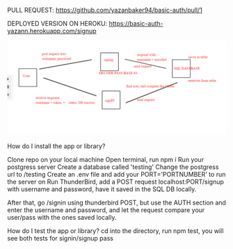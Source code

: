 PULL REQUEST: https://github.com/yazanbaker94/basic-auth/pull/1

DEPLOYED VERSION ON HEROKU: https://basic-auth-yazann.herokuapp.com/signup



![UML](umlsql.PNG "Reverse")



How do I install the app or library?

Clone repo on your local machine
Open terminal, run npm i
Run your postgress server
Create a database called 'testing'
Change the postgress url to /testing
Create an .env file and add your PORT='PORTNUMBER' to run the server on
Run ThunderBird, add a POST request localhost:PORT/signup with username and password, have it saved in the SQL DB locally.

After that, go /signin using thunderbird POST, but use the AUTH section and enter the username and password, and let the request compare your user/pass with the ones saved locally.

How do I test the app or library? 
cd into the directory, run npm test, you will see both tests for signin/signup pass


